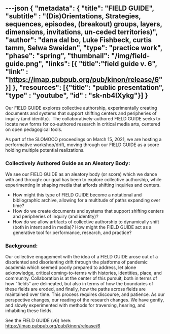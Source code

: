 ---json
{
"metadata": {
  "title": "FIELD GUIDE",
  "subtitle" : "(Dis)Orientations, Strategies, sequences, episodes, (breakout) groups, layers, dimensions, invitations, un-ceded territories)",
  "author": "dana dal bo, Luke Fishbeck, curtis tamm, Selwa Sweidan",
  "type": "practice work",
  "phase": "spring",
  "thumbnail": "/img/field-guide.png",
   "links": [{
    "title":"field guide v. 6",
    "link" : "https://imap.pubpub.org/pub/kinon/release/6"
  }]
},
"resources": [{"title": "public presentation",
  "type" : "youtube",
  "id" : "sk-nb4lXykg"}]
}
---

Our FIELD GUIDE explores collective authorship, experimentally creating documents and systems that support shifting centers and peripheries of inquiry (and identity).  The collaboratively-authored FIELD GUIDE seeks to locate new forms for co-authored research in critical media arts, centered on open pedagogical tools.

As part of the SLOMOCO proceedings on March 15, 2021, we are hosting a performative workshop/drift, moving through our FIELD GUIDE as a score holding multiple potential realizations.

### Collectively Authored Guide as an Aleatory Body:

We see our FIELD GUIDE as an aleatory body (or score) which we dance with and through: our goal has been to explore collective authorship, while experimenting in shaping media that affords shifting inquiries and centers.

- How might this type of FIELD GUIDE become a notational and bibliographic archive, allowing for a multitude of paths expanding over time?
- How do we create documents and systems that support shifting centers and peripheries of inquiry (and identity)?
- How do we allow artifacts of collective authorship to dynamically shift (both in intent and in media)? How might the FIELD GUIDE act as a generative tool for performance, research, and practice?

### Background:

Our collective engagement with the idea of a FIELD GUIDE arose out of a disoriented and disorienting drift through the platforms of pandemic academia which seemed poorly prepared to address, let alone acknowledge, critical coming-to-terms with histories, identities, place, and community. Collaboration is at the center of this pursuit, both in terms of how “fields” are delineated, but also in terms of how the boundaries of these fields are eroded, and finally, how the paths across fields are maintained over time. This process requires discourse, and patience. As our perspective changes, our reading of the research changes. We have gently, and slowly experimented with methods for traversing, hearing, and inhabiting these fields.

See the FIELD GUIDE (v6) here: https://imap.pubpub.org/pub/kinon/release/6
